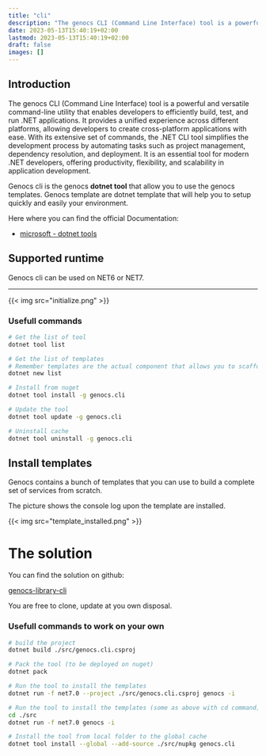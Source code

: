 ```yaml
---
title: "cli"
description: "The genocs CLI (Command Line Interface) tool is a powerful and versatile command-line utility that enables developers to efficiently build, test, and run .NET applications. It provides a unified experience across different platforms, allowing developers to create cross-platform applications with ease. With its extensive set of commands, the .NET CLI tool simplifies the development process by automating tasks such as project management, dependency resolution, and deployment. It is an essential tool for modern .NET developers, offering productivity, flexibility, and scalability in application development."
date: 2023-05-13T15:40:19+02:00
lastmod: 2023-05-13T15:40:19+02:00
draft: false
images: []
---
```



## Introduction

The genocs CLI (Command Line Interface) tool is a powerful and versatile command-line utility that enables developers to efficiently build, test, and run .NET applications. It provides a unified experience across different platforms, allowing developers to create cross-platform applications with ease. With its extensive set of commands, the .NET CLI tool simplifies the development process by automating tasks such as project management, dependency resolution, and deployment. It is an essential tool for modern .NET developers, offering productivity, flexibility, and scalability in application development.


Genocs cli is the genocs **dotnet tool**  that allow you to use the genocs templates.
Genocs template are dotnet template that will help you to setup quickly and easily your environment.

Here where you can find the official Documentation:
- [microsoft - dotnet tools](https://learn.microsoft.com/en-us/dotnet/core/tools/global-tools)


## Supported runtime

Genocs cli can be used on NET6 or NET7.

---

{{< img src="initialize.png" >}}


### Usefull commands

``` bash
# Get the list of tool
dotnet tool list

# Get the list of templates
# Remember templates are the actual component that allows you to scaffold the service solution.
dotnet new list

# Install from nuget
dotnet tool install -g genocs.cli

# Update the tool
dotnet tool update -g genocs.cli

# Uninstall cache
dotnet tool uninstall -g genocs.cli
```


## Install templates

Genocs contains a bunch of templates that you can use to build a complete set of services from scratch.

The picture shows the console log upon the template are installed.

{{< img src="template_installed.png" >}}



# The solution

You can find the solution on github:

[genocs-library-cli](https://github.com/Genocs/genocs-library-cli)

You are free to clone, update at you own disposal.




### Usefull commands to work on your own 
``` bash
# build the project 
dotnet build ./src/genocs.cli.csproj

# Pack the tool (to be deployed on nuget) 
dotnet pack

# Run the tool to install the templates
dotnet run -f net7.0 --project ./src/genocs.cli.csproj genocs -i

# Run the tool to install the templates (some as above with cd command)
cd ./src
dotnet run -f net7.0 genocs -i

# Install the tool from local folder to the global cache
dotnet tool install --global --add-source ./src/nupkg genocs.cli
```